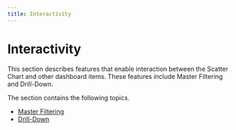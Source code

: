 ```yaml
---
title: Interactivity
---
```

# Interactivity
This section describes features that enable interaction between the Scatter Chart and other dashboard items. These features include Master Filtering and Drill-Down.

The section contains the following topics.
* [Master Filtering](interactivity/master-filtering.md)
* [Drill-Down](interactivity/drill-down.md)